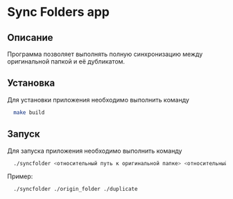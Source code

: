# Sync Folders app

## Описание

Программа позволяет выполнять полную синхронизацию между оригинальной папкой и её дубликатом.

## Установка

Для установки приложения необходимо выполнить команду

```bash
  make build
```
## Запуск

Для запуска приложения необходимо выполнить команду

```bash
  ./syncfolder <относительный путь к оригинальной папке> <относительный путь к дублирующей папке> 
```
Пример:
```bash
  ./syncfolder ./origin_folder ./duplicate 
```
    